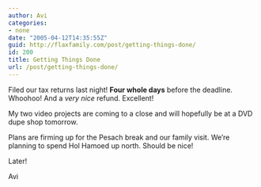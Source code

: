 ```yaml
---
author: Avi
categories:
- none
date: "2005-04-12T14:35:55Z"
guid: http://flaxfamily.com/post/getting-things-done/
id: 200
title: Getting Things Done
url: /post/getting-things-done/
---
```

Filed our tax returns last night! **Four whole days** before the deadline. Whoohoo! And a _very nice_ refund. Excellent!

My two video projects are coming to a close and will hopefully be at a DVD dupe shop tomorrow.

Plans are firming up for the Pesach break and our family visit. We&#8217;re planning to spend Hol Hamoed up north. Should be nice!

Later!
  
Avi